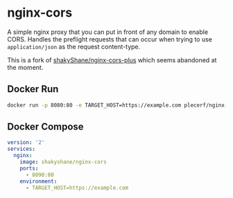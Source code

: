 # nginx-cors

A simple nginx proxy that you can put in front of any domain to enable CORS.
Handles the preflight requests that can occur when trying to use `application/json` 
as the request content-type.

This is a fork of [shakyShane/nginx-cors-plus](https://github.com/shakyShane/nginx-cors-plus) which seems abandoned at the moment.
 
## Docker Run

```bash
docker run -p 8080:80 -e TARGET_HOST=https://example.com plecerf/nginx-cors
```

## Docker Compose

```yaml
version: '2'
services:
  nginx:
    image: shakyshane/nginx-cors
    ports:
      - 8090:80
    environment:
      - TARGET_HOST=https://example.com
```
